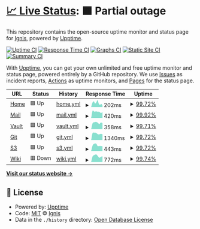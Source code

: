 # [📈 Live Status](https://status.projetignis.fr): <!--live status--> **🟧 Partial outage**

This repository contains the open-source uptime monitor and status page for [Ignis](https://www.projetignis.fr), powered by [Upptime](https://github.com/upptime/upptime).

[![Uptime CI](https://github.com/projetignis/uptime/workflows/Uptime%20CI/badge.svg)](https://github.com/projetignis/uptime/actions?query=workflow%3A%22Uptime+CI%22)
[![Response Time CI](https://github.com/projetignis/uptime/workflows/Response%20Time%20CI/badge.svg)](https://github.com/projetignis/uptime/actions?query=workflow%3A%22Response+Time+CI%22)
[![Graphs CI](https://github.com/projetignis/uptime/workflows/Graphs%20CI/badge.svg)](https://github.com/projetignis/uptime/actions?query=workflow%3A%22Graphs+CI%22)
[![Static Site CI](https://github.com/projetignis/uptime/workflows/Static%20Site%20CI/badge.svg)](https://github.com/projetignis/uptime/actions?query=workflow%3A%22Static+Site+CI%22)
[![Summary CI](https://github.com/projetignis/uptime/workflows/Summary%20CI/badge.svg)](https://github.com/projetignis/uptime/actions?query=workflow%3A%22Summary+CI%22)

With [Upptime](https://upptime.js.org), you can get your own unlimited and free uptime monitor and status page, powered entirely by a GitHub repository. We use [Issues](https://github.com/projetignis/uptime/issues) as incident reports, [Actions](https://github.com/projetignis/uptime/actions) as uptime monitors, and [Pages](https://status.projetignis.fr) for the status page.

<!--start: status pages-->
<!-- This summary is generated by Upptime (https://github.com/upptime/upptime) -->
<!-- Do not edit this manually, your changes will be overwritten -->
<!-- prettier-ignore -->
| URL | Status | History | Response Time | Uptime |
| --- | ------ | ------- | ------------- | ------ |
| <img alt="" src="https://favicons.githubusercontent.com/www.projetignis.fr" height="13"> [Home](https://www.projetignis.fr) | 🟩 Up | [home.yml](https://github.com/projetignis/uptime/commits/HEAD/history/home.yml) | <details><summary><img alt="Response time graph" src="./graphs/home/response-time-week.png" height="20"> 202ms</summary><br><a href="https://status.projetignis.fr/history/home"><img alt="Response time 210" src="https://img.shields.io/endpoint?url=https%3A%2F%2Fraw.githubusercontent.com%2Fprojetignis%2Fuptime%2FHEAD%2Fapi%2Fhome%2Fresponse-time.json"></a><br><a href="https://status.projetignis.fr/history/home"><img alt="24-hour response time 68" src="https://img.shields.io/endpoint?url=https%3A%2F%2Fraw.githubusercontent.com%2Fprojetignis%2Fuptime%2FHEAD%2Fapi%2Fhome%2Fresponse-time-day.json"></a><br><a href="https://status.projetignis.fr/history/home"><img alt="7-day response time 202" src="https://img.shields.io/endpoint?url=https%3A%2F%2Fraw.githubusercontent.com%2Fprojetignis%2Fuptime%2FHEAD%2Fapi%2Fhome%2Fresponse-time-week.json"></a><br><a href="https://status.projetignis.fr/history/home"><img alt="30-day response time 210" src="https://img.shields.io/endpoint?url=https%3A%2F%2Fraw.githubusercontent.com%2Fprojetignis%2Fuptime%2FHEAD%2Fapi%2Fhome%2Fresponse-time-month.json"></a><br><a href="https://status.projetignis.fr/history/home"><img alt="1-year response time 210" src="https://img.shields.io/endpoint?url=https%3A%2F%2Fraw.githubusercontent.com%2Fprojetignis%2Fuptime%2FHEAD%2Fapi%2Fhome%2Fresponse-time-year.json"></a></details> | <details><summary><a href="https://status.projetignis.fr/history/home">99.72%</a></summary><a href="https://status.projetignis.fr/history/home"><img alt="All-time uptime 99.86%" src="https://img.shields.io/endpoint?url=https%3A%2F%2Fraw.githubusercontent.com%2Fprojetignis%2Fuptime%2FHEAD%2Fapi%2Fhome%2Fuptime.json"></a><br><a href="https://status.projetignis.fr/history/home"><img alt="24-hour uptime 100.00%" src="https://img.shields.io/endpoint?url=https%3A%2F%2Fraw.githubusercontent.com%2Fprojetignis%2Fuptime%2FHEAD%2Fapi%2Fhome%2Fuptime-day.json"></a><br><a href="https://status.projetignis.fr/history/home"><img alt="7-day uptime 99.72%" src="https://img.shields.io/endpoint?url=https%3A%2F%2Fraw.githubusercontent.com%2Fprojetignis%2Fuptime%2FHEAD%2Fapi%2Fhome%2Fuptime-week.json"></a><br><a href="https://status.projetignis.fr/history/home"><img alt="30-day uptime 99.86%" src="https://img.shields.io/endpoint?url=https%3A%2F%2Fraw.githubusercontent.com%2Fprojetignis%2Fuptime%2FHEAD%2Fapi%2Fhome%2Fuptime-month.json"></a><br><a href="https://status.projetignis.fr/history/home"><img alt="1-year uptime 99.86%" src="https://img.shields.io/endpoint?url=https%3A%2F%2Fraw.githubusercontent.com%2Fprojetignis%2Fuptime%2FHEAD%2Fapi%2Fhome%2Fuptime-year.json"></a></details>
| <img alt="" src="https://favicons.githubusercontent.com/mail.projetignis.fr" height="13"> [Mail](https://mail.projetignis.fr) | 🟩 Up | [mail.yml](https://github.com/projetignis/uptime/commits/HEAD/history/mail.yml) | <details><summary><img alt="Response time graph" src="./graphs/mail/response-time-week.png" height="20"> 420ms</summary><br><a href="https://status.projetignis.fr/history/mail"><img alt="Response time 483" src="https://img.shields.io/endpoint?url=https%3A%2F%2Fraw.githubusercontent.com%2Fprojetignis%2Fuptime%2FHEAD%2Fapi%2Fmail%2Fresponse-time.json"></a><br><a href="https://status.projetignis.fr/history/mail"><img alt="24-hour response time 440" src="https://img.shields.io/endpoint?url=https%3A%2F%2Fraw.githubusercontent.com%2Fprojetignis%2Fuptime%2FHEAD%2Fapi%2Fmail%2Fresponse-time-day.json"></a><br><a href="https://status.projetignis.fr/history/mail"><img alt="7-day response time 420" src="https://img.shields.io/endpoint?url=https%3A%2F%2Fraw.githubusercontent.com%2Fprojetignis%2Fuptime%2FHEAD%2Fapi%2Fmail%2Fresponse-time-week.json"></a><br><a href="https://status.projetignis.fr/history/mail"><img alt="30-day response time 483" src="https://img.shields.io/endpoint?url=https%3A%2F%2Fraw.githubusercontent.com%2Fprojetignis%2Fuptime%2FHEAD%2Fapi%2Fmail%2Fresponse-time-month.json"></a><br><a href="https://status.projetignis.fr/history/mail"><img alt="1-year response time 483" src="https://img.shields.io/endpoint?url=https%3A%2F%2Fraw.githubusercontent.com%2Fprojetignis%2Fuptime%2FHEAD%2Fapi%2Fmail%2Fresponse-time-year.json"></a></details> | <details><summary><a href="https://status.projetignis.fr/history/mail">99.92%</a></summary><a href="https://status.projetignis.fr/history/mail"><img alt="All-time uptime 99.96%" src="https://img.shields.io/endpoint?url=https%3A%2F%2Fraw.githubusercontent.com%2Fprojetignis%2Fuptime%2FHEAD%2Fapi%2Fmail%2Fuptime.json"></a><br><a href="https://status.projetignis.fr/history/mail"><img alt="24-hour uptime 99.44%" src="https://img.shields.io/endpoint?url=https%3A%2F%2Fraw.githubusercontent.com%2Fprojetignis%2Fuptime%2FHEAD%2Fapi%2Fmail%2Fuptime-day.json"></a><br><a href="https://status.projetignis.fr/history/mail"><img alt="7-day uptime 99.92%" src="https://img.shields.io/endpoint?url=https%3A%2F%2Fraw.githubusercontent.com%2Fprojetignis%2Fuptime%2FHEAD%2Fapi%2Fmail%2Fuptime-week.json"></a><br><a href="https://status.projetignis.fr/history/mail"><img alt="30-day uptime 99.96%" src="https://img.shields.io/endpoint?url=https%3A%2F%2Fraw.githubusercontent.com%2Fprojetignis%2Fuptime%2FHEAD%2Fapi%2Fmail%2Fuptime-month.json"></a><br><a href="https://status.projetignis.fr/history/mail"><img alt="1-year uptime 99.96%" src="https://img.shields.io/endpoint?url=https%3A%2F%2Fraw.githubusercontent.com%2Fprojetignis%2Fuptime%2FHEAD%2Fapi%2Fmail%2Fuptime-year.json"></a></details>
| <img alt="" src="https://favicons.githubusercontent.com/vault.projetignis.fr" height="13"> [Vault](https://vault.projetignis.fr) | 🟩 Up | [vault.yml](https://github.com/projetignis/uptime/commits/HEAD/history/vault.yml) | <details><summary><img alt="Response time graph" src="./graphs/vault/response-time-week.png" height="20"> 358ms</summary><br><a href="https://status.projetignis.fr/history/vault"><img alt="Response time 401" src="https://img.shields.io/endpoint?url=https%3A%2F%2Fraw.githubusercontent.com%2Fprojetignis%2Fuptime%2FHEAD%2Fapi%2Fvault%2Fresponse-time.json"></a><br><a href="https://status.projetignis.fr/history/vault"><img alt="24-hour response time 304" src="https://img.shields.io/endpoint?url=https%3A%2F%2Fraw.githubusercontent.com%2Fprojetignis%2Fuptime%2FHEAD%2Fapi%2Fvault%2Fresponse-time-day.json"></a><br><a href="https://status.projetignis.fr/history/vault"><img alt="7-day response time 358" src="https://img.shields.io/endpoint?url=https%3A%2F%2Fraw.githubusercontent.com%2Fprojetignis%2Fuptime%2FHEAD%2Fapi%2Fvault%2Fresponse-time-week.json"></a><br><a href="https://status.projetignis.fr/history/vault"><img alt="30-day response time 401" src="https://img.shields.io/endpoint?url=https%3A%2F%2Fraw.githubusercontent.com%2Fprojetignis%2Fuptime%2FHEAD%2Fapi%2Fvault%2Fresponse-time-month.json"></a><br><a href="https://status.projetignis.fr/history/vault"><img alt="1-year response time 401" src="https://img.shields.io/endpoint?url=https%3A%2F%2Fraw.githubusercontent.com%2Fprojetignis%2Fuptime%2FHEAD%2Fapi%2Fvault%2Fresponse-time-year.json"></a></details> | <details><summary><a href="https://status.projetignis.fr/history/vault">99.71%</a></summary><a href="https://status.projetignis.fr/history/vault"><img alt="All-time uptime 99.85%" src="https://img.shields.io/endpoint?url=https%3A%2F%2Fraw.githubusercontent.com%2Fprojetignis%2Fuptime%2FHEAD%2Fapi%2Fvault%2Fuptime.json"></a><br><a href="https://status.projetignis.fr/history/vault"><img alt="24-hour uptime 97.99%" src="https://img.shields.io/endpoint?url=https%3A%2F%2Fraw.githubusercontent.com%2Fprojetignis%2Fuptime%2FHEAD%2Fapi%2Fvault%2Fuptime-day.json"></a><br><a href="https://status.projetignis.fr/history/vault"><img alt="7-day uptime 99.71%" src="https://img.shields.io/endpoint?url=https%3A%2F%2Fraw.githubusercontent.com%2Fprojetignis%2Fuptime%2FHEAD%2Fapi%2Fvault%2Fuptime-week.json"></a><br><a href="https://status.projetignis.fr/history/vault"><img alt="30-day uptime 99.85%" src="https://img.shields.io/endpoint?url=https%3A%2F%2Fraw.githubusercontent.com%2Fprojetignis%2Fuptime%2FHEAD%2Fapi%2Fvault%2Fuptime-month.json"></a><br><a href="https://status.projetignis.fr/history/vault"><img alt="1-year uptime 99.85%" src="https://img.shields.io/endpoint?url=https%3A%2F%2Fraw.githubusercontent.com%2Fprojetignis%2Fuptime%2FHEAD%2Fapi%2Fvault%2Fuptime-year.json"></a></details>
| <img alt="" src="https://favicons.githubusercontent.com/git.projetignis.fr" height="13"> [Git](https://git.projetignis.fr) | 🟩 Up | [git.yml](https://github.com/projetignis/uptime/commits/HEAD/history/git.yml) | <details><summary><img alt="Response time graph" src="./graphs/git/response-time-week.png" height="20"> 1340ms</summary><br><a href="https://status.projetignis.fr/history/git"><img alt="Response time 1311" src="https://img.shields.io/endpoint?url=https%3A%2F%2Fraw.githubusercontent.com%2Fprojetignis%2Fuptime%2FHEAD%2Fapi%2Fgit%2Fresponse-time.json"></a><br><a href="https://status.projetignis.fr/history/git"><img alt="24-hour response time 1135" src="https://img.shields.io/endpoint?url=https%3A%2F%2Fraw.githubusercontent.com%2Fprojetignis%2Fuptime%2FHEAD%2Fapi%2Fgit%2Fresponse-time-day.json"></a><br><a href="https://status.projetignis.fr/history/git"><img alt="7-day response time 1340" src="https://img.shields.io/endpoint?url=https%3A%2F%2Fraw.githubusercontent.com%2Fprojetignis%2Fuptime%2FHEAD%2Fapi%2Fgit%2Fresponse-time-week.json"></a><br><a href="https://status.projetignis.fr/history/git"><img alt="30-day response time 1311" src="https://img.shields.io/endpoint?url=https%3A%2F%2Fraw.githubusercontent.com%2Fprojetignis%2Fuptime%2FHEAD%2Fapi%2Fgit%2Fresponse-time-month.json"></a><br><a href="https://status.projetignis.fr/history/git"><img alt="1-year response time 1311" src="https://img.shields.io/endpoint?url=https%3A%2F%2Fraw.githubusercontent.com%2Fprojetignis%2Fuptime%2FHEAD%2Fapi%2Fgit%2Fresponse-time-year.json"></a></details> | <details><summary><a href="https://status.projetignis.fr/history/git">99.72%</a></summary><a href="https://status.projetignis.fr/history/git"><img alt="All-time uptime 99.86%" src="https://img.shields.io/endpoint?url=https%3A%2F%2Fraw.githubusercontent.com%2Fprojetignis%2Fuptime%2FHEAD%2Fapi%2Fgit%2Fuptime.json"></a><br><a href="https://status.projetignis.fr/history/git"><img alt="24-hour uptime 98.03%" src="https://img.shields.io/endpoint?url=https%3A%2F%2Fraw.githubusercontent.com%2Fprojetignis%2Fuptime%2FHEAD%2Fapi%2Fgit%2Fuptime-day.json"></a><br><a href="https://status.projetignis.fr/history/git"><img alt="7-day uptime 99.72%" src="https://img.shields.io/endpoint?url=https%3A%2F%2Fraw.githubusercontent.com%2Fprojetignis%2Fuptime%2FHEAD%2Fapi%2Fgit%2Fuptime-week.json"></a><br><a href="https://status.projetignis.fr/history/git"><img alt="30-day uptime 99.86%" src="https://img.shields.io/endpoint?url=https%3A%2F%2Fraw.githubusercontent.com%2Fprojetignis%2Fuptime%2FHEAD%2Fapi%2Fgit%2Fuptime-month.json"></a><br><a href="https://status.projetignis.fr/history/git"><img alt="1-year uptime 99.86%" src="https://img.shields.io/endpoint?url=https%3A%2F%2Fraw.githubusercontent.com%2Fprojetignis%2Fuptime%2FHEAD%2Fapi%2Fgit%2Fuptime-year.json"></a></details>
| <img alt="" src="https://favicons.githubusercontent.com/s3.projetignis.fr" height="13"> [S3](https://s3.projetignis.fr) | 🟩 Up | [s3.yml](https://github.com/projetignis/uptime/commits/HEAD/history/s3.yml) | <details><summary><img alt="Response time graph" src="./graphs/s3/response-time-week.png" height="20"> 443ms</summary><br><a href="https://status.projetignis.fr/history/s3"><img alt="Response time 414" src="https://img.shields.io/endpoint?url=https%3A%2F%2Fraw.githubusercontent.com%2Fprojetignis%2Fuptime%2FHEAD%2Fapi%2Fs3%2Fresponse-time.json"></a><br><a href="https://status.projetignis.fr/history/s3"><img alt="24-hour response time 375" src="https://img.shields.io/endpoint?url=https%3A%2F%2Fraw.githubusercontent.com%2Fprojetignis%2Fuptime%2FHEAD%2Fapi%2Fs3%2Fresponse-time-day.json"></a><br><a href="https://status.projetignis.fr/history/s3"><img alt="7-day response time 443" src="https://img.shields.io/endpoint?url=https%3A%2F%2Fraw.githubusercontent.com%2Fprojetignis%2Fuptime%2FHEAD%2Fapi%2Fs3%2Fresponse-time-week.json"></a><br><a href="https://status.projetignis.fr/history/s3"><img alt="30-day response time 414" src="https://img.shields.io/endpoint?url=https%3A%2F%2Fraw.githubusercontent.com%2Fprojetignis%2Fuptime%2FHEAD%2Fapi%2Fs3%2Fresponse-time-month.json"></a><br><a href="https://status.projetignis.fr/history/s3"><img alt="1-year response time 414" src="https://img.shields.io/endpoint?url=https%3A%2F%2Fraw.githubusercontent.com%2Fprojetignis%2Fuptime%2FHEAD%2Fapi%2Fs3%2Fresponse-time-year.json"></a></details> | <details><summary><a href="https://status.projetignis.fr/history/s3">99.72%</a></summary><a href="https://status.projetignis.fr/history/s3"><img alt="All-time uptime 99.85%" src="https://img.shields.io/endpoint?url=https%3A%2F%2Fraw.githubusercontent.com%2Fprojetignis%2Fuptime%2FHEAD%2Fapi%2Fs3%2Fuptime.json"></a><br><a href="https://status.projetignis.fr/history/s3"><img alt="24-hour uptime 98.07%" src="https://img.shields.io/endpoint?url=https%3A%2F%2Fraw.githubusercontent.com%2Fprojetignis%2Fuptime%2FHEAD%2Fapi%2Fs3%2Fuptime-day.json"></a><br><a href="https://status.projetignis.fr/history/s3"><img alt="7-day uptime 99.72%" src="https://img.shields.io/endpoint?url=https%3A%2F%2Fraw.githubusercontent.com%2Fprojetignis%2Fuptime%2FHEAD%2Fapi%2Fs3%2Fuptime-week.json"></a><br><a href="https://status.projetignis.fr/history/s3"><img alt="30-day uptime 99.85%" src="https://img.shields.io/endpoint?url=https%3A%2F%2Fraw.githubusercontent.com%2Fprojetignis%2Fuptime%2FHEAD%2Fapi%2Fs3%2Fuptime-month.json"></a><br><a href="https://status.projetignis.fr/history/s3"><img alt="1-year uptime 99.85%" src="https://img.shields.io/endpoint?url=https%3A%2F%2Fraw.githubusercontent.com%2Fprojetignis%2Fuptime%2FHEAD%2Fapi%2Fs3%2Fuptime-year.json"></a></details>
| <img alt="" src="https://favicons.githubusercontent.com/wiki.projetignis.fr" height="13"> [Wiki](https://wiki.projetignis.fr) | 🟥 Down | [wiki.yml](https://github.com/projetignis/uptime/commits/HEAD/history/wiki.yml) | <details><summary><img alt="Response time graph" src="./graphs/wiki/response-time-week.png" height="20"> 772ms</summary><br><a href="https://status.projetignis.fr/history/wiki"><img alt="Response time 810" src="https://img.shields.io/endpoint?url=https%3A%2F%2Fraw.githubusercontent.com%2Fprojetignis%2Fuptime%2FHEAD%2Fapi%2Fwiki%2Fresponse-time.json"></a><br><a href="https://status.projetignis.fr/history/wiki"><img alt="24-hour response time 738" src="https://img.shields.io/endpoint?url=https%3A%2F%2Fraw.githubusercontent.com%2Fprojetignis%2Fuptime%2FHEAD%2Fapi%2Fwiki%2Fresponse-time-day.json"></a><br><a href="https://status.projetignis.fr/history/wiki"><img alt="7-day response time 772" src="https://img.shields.io/endpoint?url=https%3A%2F%2Fraw.githubusercontent.com%2Fprojetignis%2Fuptime%2FHEAD%2Fapi%2Fwiki%2Fresponse-time-week.json"></a><br><a href="https://status.projetignis.fr/history/wiki"><img alt="30-day response time 810" src="https://img.shields.io/endpoint?url=https%3A%2F%2Fraw.githubusercontent.com%2Fprojetignis%2Fuptime%2FHEAD%2Fapi%2Fwiki%2Fresponse-time-month.json"></a><br><a href="https://status.projetignis.fr/history/wiki"><img alt="1-year response time 810" src="https://img.shields.io/endpoint?url=https%3A%2F%2Fraw.githubusercontent.com%2Fprojetignis%2Fuptime%2FHEAD%2Fapi%2Fwiki%2Fresponse-time-year.json"></a></details> | <details><summary><a href="https://status.projetignis.fr/history/wiki">99.74%</a></summary><a href="https://status.projetignis.fr/history/wiki"><img alt="All-time uptime 99.87%" src="https://img.shields.io/endpoint?url=https%3A%2F%2Fraw.githubusercontent.com%2Fprojetignis%2Fuptime%2FHEAD%2Fapi%2Fwiki%2Fuptime.json"></a><br><a href="https://status.projetignis.fr/history/wiki"><img alt="24-hour uptime 98.17%" src="https://img.shields.io/endpoint?url=https%3A%2F%2Fraw.githubusercontent.com%2Fprojetignis%2Fuptime%2FHEAD%2Fapi%2Fwiki%2Fuptime-day.json"></a><br><a href="https://status.projetignis.fr/history/wiki"><img alt="7-day uptime 99.74%" src="https://img.shields.io/endpoint?url=https%3A%2F%2Fraw.githubusercontent.com%2Fprojetignis%2Fuptime%2FHEAD%2Fapi%2Fwiki%2Fuptime-week.json"></a><br><a href="https://status.projetignis.fr/history/wiki"><img alt="30-day uptime 99.87%" src="https://img.shields.io/endpoint?url=https%3A%2F%2Fraw.githubusercontent.com%2Fprojetignis%2Fuptime%2FHEAD%2Fapi%2Fwiki%2Fuptime-month.json"></a><br><a href="https://status.projetignis.fr/history/wiki"><img alt="1-year uptime 99.87%" src="https://img.shields.io/endpoint?url=https%3A%2F%2Fraw.githubusercontent.com%2Fprojetignis%2Fuptime%2FHEAD%2Fapi%2Fwiki%2Fuptime-year.json"></a></details>

<!--end: status pages-->

[**Visit our status website →**](https://status.projetignis.fr)

## 📄 License

- Powered by: [Upptime](https://github.com/upptime/upptime)
- Code: [MIT](./LICENSE) © [Ignis](https://www.projetignis.fr)
- Data in the `./history` directory: [Open Database License](https://opendatacommons.org/licenses/odbl/1-0/)
